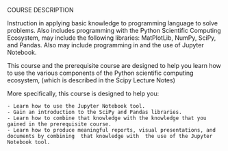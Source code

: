 COURSE DESCRIPTION

Instruction in applying basic knowledge to programming language to solve problems. Also includes programming with the Python Scientific Computing Ecosystem, may include the following libraries: MatPlotLib, NumPy, SciPy, and Pandas. Also may include programming in and the use of Jupyter Notebook.

 This course and the prerequisite course are designed to help you learn how to use the various components of the Python scientific computing ecosystem, (which is described in the Scipy Lecture Notes)

More specifically, this course is designed to help you:

    - Learn how to use the Jupyter Notebook tool.
    - Gain an introduction to the SciPy and Pandas libraries.
    - Learn how to combine that knowledge with the knowledge that you gained in the prerequisite course.
    - Learn how to produce meaningful reports, visual presentations, and documents by combining  that knowledge with  the use of the Jupyter Notebook tool.
